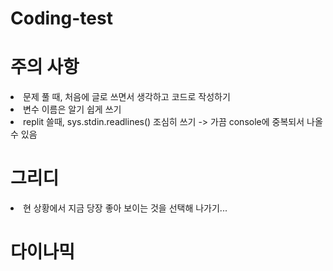 # Coding-test

<h1>주의 사항</h1>
<body> 
  <p>
    <li>문제 풀 때, 처음에 글로 쓰면서 생각하고 코드로 작성하기</li>
    <li>변수 이름은 알기 쉽게 쓰기</li>
    <li>replit 쓸때, sys.stdin.readlines() 조심히 쓰기 -> 가끔 console에 중복되서 나올 수 있음</li>
  </p> 
</body>

<h1>그리디</h1>
<body> 
  <p>
    <li>현 상황에서 지금 당장 좋아 보이는 것을 선택해 나가기...</li>
  </p> 
</body>

<h1>다이나믹</h1>
<body>
  <p>
    
  </p>
</body>